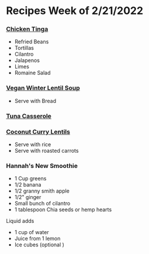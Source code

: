 # Recipes Week of 2/21/2022

### [Chicken Tinga](./chickentinga.md)

- Refried Beans
- Tortillas 
- Cilantro 
- Jalapenos 
- Limes
- Romaine Salad

### [Vegan Winter Lentil Soup](https://budgetbytes.com/vegan-winter-lentil-stew/)

- Serve with Bread

### [Tuna Casserole](./tunacasserole.md)


### [Coconut Curry Lentils](https://www.budgetbytes.com/creamy-coconut-curry-lentils-with-spinach/)

- Serve with rice
- Serve with roasted carrots

### Hannah's New Smoothie

- 1 Cup greens
- 1/2 banana
- 1/2 granny smith apple
- 1/2" ginger
- Small bunch of cilantro
- 1 tablespoon Chia seeds or hemp hearts

Liquid adds
- 1 cup of water
- Juice from 1 lemon
- Ice cubes (optional )
